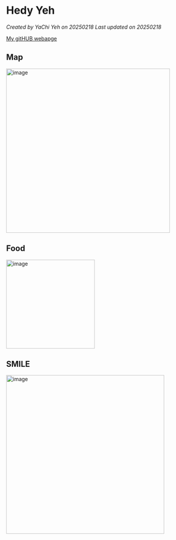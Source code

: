 # Hedy Yeh

*Created by YaChi Yeh on 20250218 Last updated on 20250218*

[My gitHUB webapge](512717005_YaChi) 


## Map
<img width="440" alt="image" src="https://github.com/user-attachments/assets/b25cdffe-47fd-4fcb-8761-22f2b8842edd" />




## Food
<img width="238" alt="image" src="https://github.com/user-attachments/assets/c50a816b-9638-4d8c-9457-a4d246f1862e" />




## SMILE
<img width="425" alt="image" src="https://github.com/user-attachments/assets/7ccdc097-eb33-4f1b-a4c1-ddfca64f27b7" />
